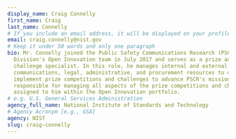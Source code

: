 ```yaml
---
display_name: Craig Connelly
first_name: Craig
last_name: Connelly
# If you include an email address, it will be displayed on your profile page
email: craig.connelly@nist.gov
# Keep it under 50 words and only one paragraph
bio: Mr. Connelly joined the Public Safety Communications Research (PSCR)
  Division's Open Innovation team in July 2017 and serves as a prize and
  challenge specialist. In this role, he manages internal and external R&D,
  communications, legal, administrative, and procurement resources to design and
  implement prize competitions and challenges to advance PSCR's mission. He is
  responsible for managing all aspects of the prize competitions and challenges
  assigned to him within the Open Innovation portfolio.
# e.g. U.S. General Services Administration
agency_full_name: National Institute of Standards and Technology
# Agency Acronym [e.g., GSA]
agency: NIST
slug: craig-connelly
---
```

